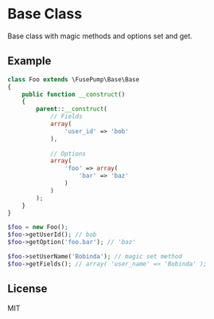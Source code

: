 # Base Class

Base class with magic methods and options set and get.

## Example

```php
class Foo extends \FusePump\Base\Base
{
    public function __construct()
    {
        parent::__construct(
            // Fields
            array(
                'user_id' => 'bob'
            ),
            
            // Options
            array(
                'foo' => array(
                    'bar' => 'baz'
                )
            )
        );
    }
}

$foo = new Foo();
$foo->getUserId(); // bob
$foo->getOption('foo.bar'); // 'baz'

$foo->setUserName('Bobinda'); // magic set method
$foo->getFields(); // array( 'user_name' => 'Bobinda' );
```

## License

MIT
